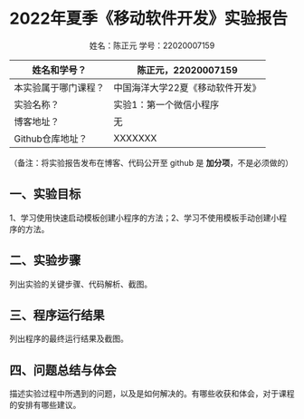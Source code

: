 # 2022年夏季《移动软件开发》实验报告

<center>姓名：陈正元  学号：22020007159</center>

| 姓名和学号？      | 陈正元，22020007159   |
| ----------- | ----------------- |
| 本实验属于哪门课程？  | 中国海洋大学22夏《移动软件开发》 |
| 实验名称？       | 实验1：第一个微信小程序      |
| 博客地址？       | 无                 |
| Github仓库地址？ | XXXXXXX           |

（备注：将实验报告发布在博客、代码公开至 github 是 **加分项**，不是必须做的）

## **一、实验目标**

1、学习使用快速启动模板创建小程序的方法；2、学习不使用模板手动创建小程序的方法。

## 二、实验步骤

列出实验的关键步骤、代码解析、截图。

## 三、程序运行结果

列出程序的最终运行结果及截图。

## 四、问题总结与体会

描述实验过程中所遇到的问题，以及是如何解决的。有哪些收获和体会，对于课程的安排有哪些建议。